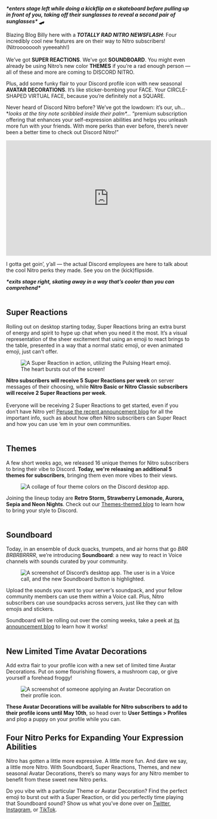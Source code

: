 <div class="column-4 w-col w-col-8 w-col-stack">
    <div id="heading-1" class="rich-wrapper">
        <div class="blog-post-content w-richtext">
            <p><strong><em>*enters stage left while doing a kickflip on a skateboard before pulling up in front of you, taking off their sunglasses to reveal a second pair of sunglasses* 🛹</em></strong></p>
            <p>Blazing Blog Billy here with a<strong> <em>TOTALLY RAD NITRO NEWSFLASH</em></strong>: Four incredibly cool new features are on their way to Nitro subscribers! (Nitroooooooh yyeeeahh!) <br><br>We’ve got <strong>SUPER REACTIONS</strong>. We’ve got <strong>SOUNDBOARD</strong>. You might even already be using Nitro’s new color <strong>THEMES</strong> if you’re a rad enough person — all of these and more are coming to DISCORD NITRO.&nbsp;</p>
            <p>Plus, add some funky flair to your Discord profile icon with new seasonal <strong>AVATAR DECORATIONS</strong>. It’s like sticker-bombing your FACE. Your CIRCLE-SHAPED VIRTUAL FACE, because you’re definitely not a SQUARE.&nbsp;</p>
            <p>Never heard of Discord Nitro before? We’ve got the lowdown: it’s our, uh… *<em>looks at the tiny note scribbled inside their palm*...</em> “premium subscription offering that enhances your self-expression abilities and helps you unleash more fun with your friends. With more perks than ever before, there’s never been a better time to check out Discord Nitro!”&nbsp;</p>
            <div class="w-embed w-iframe">
                <center><iframe width="560" height="315" src="https://www.youtube.com/embed/G1teGChUJQM" title="YouTube video player" frameborder="0" allow="accelerometer; autoplay; clipboard-write; encrypted-media; gyroscope; picture-in-picture; web-share" allowfullscreen=""></iframe></center>
            </div>
            <p>I gotta get goin’, y’all — the actual Discord employees are here to talk about the cool Nitro perks they made. See you on the (kick)flipside.&nbsp;</p>
            <p><strong><em>*exits stage right, skating away in a way that’s cooler than you can comprehend*<br>‍</em></strong></p>
        </div>
    </div>
    <div class="btn-wrapper w-condition-invisible"><a href="#" class="btn-blog w-dyn-bind-empty w-button"></a></div>
    <div id="heading-2" class="rich-wrapper">
        <div class="blog-post-content w-richtext">
            <h2><strong>Super Reactions<br></strong></h2>
            <p>Rolling out on desktop starting today, Super Reactions bring an extra burst of energy and spirit to hype up chat when you need it the most. It’s a visual representation of the sheer excitement that using an emoji to react brings to the table, presented in a way that a normal static emoji, or even animated emoji, just can’t offer.&nbsp;</p>
            <figure class="w-richtext-figure-type-image w-richtext-align-center">
                <div><img src="https://assets-global.website-files.com/5f9072399b2640f14d6a2bf4/642c933caf13e768b3a6ed33_xjLKiNNJfAmRqkMYqODxXnZbO_NN55vut7XX19n0slfdZziT2Q8QvCr003ZA0uJjI43ju0M1dePMb-xI5cMqgSzfrneLdYvIVlyajmxTIlSZy16s70zFIp7brD7y1rGfxO880TXHF6bgCtdrHRPYomk.gif" alt="A Super Reaction in action, utilizing the Pulsing Heart emoji. The heart bursts out of the screen!"></div>
            </figure>
            <p><strong>Nitro subscribers will receive 5 Super Reactions per week</strong> on server messages of their choosing, while <strong>Nitro Basic or Nitro Classic subscribers will receive 2 Super Reactions per week</strong>. <br><br>Everyone will be receiving 2 Super Reactions to get started, even if you don’t have Nitro yet! <a href="https://dis.gd/super-reactions">Peruse the recent announcement blog</a> for all the important info, such as about how often Nitro subscribers can Super React and how you can use ‘em in your own communities.&nbsp;<br>‍</p>
        </div>
    </div>
    <div id="heading-3" class="rich-wrapper">
        <div class="blog-post-content w-richtext">
            <h2><strong>Themes<br></strong></h2>
            <p>A few short weeks ago, we released 16 unique themes for Nitro subscribers to bring their vibe to Discord. <strong>Today, we're releasing an additional 5 themes for subscribers</strong>, bringing them even more vibes to their views.</p>
            <figure class="w-richtext-figure-type-image w-richtext-align-fullwidth" style="max-width:1600pxpx">
                <div><img src="https://assets-global.website-files.com/5f9072399b2640f14d6a2bf4/642ca43abac97915cb347b10_k6eCZ8ejZhyBbULHXLTJGhMtW5PEsBe3Gx4-YzGvmBbIio7qVfpO5YeIEoWQj-MZsharwWk_kBlvpnjtS5Vb9Na1wMqk_ZotkruUbrgQIITyOlFV-iRDn7pYLbe079DOhjwaVPTC3c7R-rS70U-nnUU.png" alt="A collage of four theme colors on the Discord desktop app."></div>
            </figure>
            <p>Joining the lineup today are <strong>Retro Storm, Strawberry Lemonade, Aurora, Sepia and Neon Nights</strong>. Check out our <a href="https://discord.com/blog/bring-your-vibe-to-discord-with-new-themes-in-nitro">Themes-themed blog</a> to learn how to bring your style to Discord.&nbsp;<br>‍</p>
        </div>
    </div>
    <div id="heading-4" class="rich-wrapper">
        <div class="blog-post-content w-richtext">
            <h2><strong>Soundboard<br></strong></h2>
            <p>Today, in an ensemble of duck quacks, trumpets, and air horns that go <em>BRR BRBRBRRRR</em>, we’re introducing <strong>Soundboard</strong>: a new way to react in Voice channels with sounds curated by your community.&nbsp;&nbsp;</p>
            <figure class="w-richtext-figure-type-image w-richtext-align-fullwidth" style="max-width:959pxpx">
                <div><img src="https://assets-global.website-files.com/5f9072399b2640f14d6a2bf4/642c8a3bad8bea7205f5654c_zOcGjIyqORWxayaeZzTdq3pJ6CVoIogoLbuJmm7rC3mqY_NVRrAFrbFxAsg1vcb1vSm_qObJhs5EUmvZlcBrVobHI1-dEmNrCX3NDTjTYZHzba2wDk5JdlRuSGKpdJ-hWTukrA4oDrosBoTH3nG-wso.png" alt="A screenshot of Discord’s desktop app. The user is in a Voice call, and the new Soundboard button is highlighted."></div>
            </figure>
            <p>Upload the sounds you want to your server’s soundpack, and your fellow community members can use them within a Voice call. Plus, Nitro subscribers can use soundpacks across servers, just like they can with emojis and stickers.</p>
            <p>Soundboard will be rolling out over the coming weeks, take a peek at <a href="http://dis.gd/soundboard">its announcement blog</a> to learn how it works!<br>‍</p>
        </div>
    </div>
    <div id="heading-5" class="rich-wrapper">
        <div class="blog-post-content w-richtext">
            <h2><strong>New Limited Time Avatar Decorations<br></strong></h2>
            <p>Add extra flair to your profile icon with a new set of limited time Avatar Decorations. Put on some flourishing flowers, a mushroom cap, or give yourself a forehead froggy!&nbsp;</p>
            <figure class="w-richtext-figure-type-image w-richtext-align-fullwidth" style="max-width:1482px">
                <div><img src="https://assets-global.website-files.com/5f9072399b2640f14d6a2bf4/642ca47e23e2a9582411baa2_6Eomr3DxNFvHFXmY7thppfMb_UW4gIIqzPGPUMXLSPAq8MYbBcTCdT0l0zQhUbWMehHqzjeROl13itM_Xy8C8wtzxsz3PAI_sG4ukO22UUD6IuRMpm1mz-pY6N8vatHoH0YjffiumfBy1R0xkFtyFFo.png" alt="A screenshot of someone applying an Avatar Decoration on their profile icon."></div>
            </figure>
            <p>‍<strong>These Avatar Decorations will be available for Nitro subscribers to add to their profile icons until May 10th</strong>, so head over to <strong>User Settings &gt; Profiles</strong> and plop a puppy on your profile while you can.&nbsp;</p>
        </div>
    </div>
    <div id="heading-6" class="rich-wrapper">
        <div class="blog-post-content w-richtext">
            <h2><strong>Four Nitro Perks for Expanding Your Expression Abilities <br></strong></h2>
            <p>Nitro has gotten a little more expressive. A little more fun. And dare we say, a little more Nitro. With Soundboard, Super Reactions, Themes, and new seasonal Avatar Decorations, there’s so many ways for any Nitro member to benefit from these sweet new Nitro perks.</p>
            <p>Do you vibe with a particular Theme or Avatar Decoration? Find the perfect emoji to burst out with a Super Reaction, or did you perfectly time playing that Soundboard sound? Show us what you’ve done over on <a href="https://twitter.com/discord">Twitter</a>, <a href="https://www.instagram.com/discord/">Instagram</a>, or <a href="https://www.tiktok.com/@discord">TikTok</a>.</p>
        </div>
    </div>
    <div id="heading-7" class="rich-wrapper">
        <div class="blog-post-content w-dyn-bind-empty w-richtext"></div>
    </div>
    <div id="heading-8" class="rich-wrapper">
        <div class="blog-post-content w-dyn-bind-empty w-richtext"></div>
    </div>
    <div id="heading-9" class="rich-wrapper">
        <div class="blog-post-content w-dyn-bind-empty w-richtext"></div>
    </div>
    <div id="heading-10" class="rich-wrapper">
        <div class="blog-post-content w-dyn-bind-empty w-richtext"></div>
    </div>
</div>